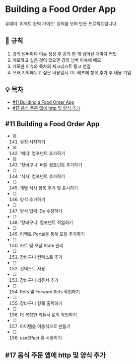 # Building a Food Order App

유데미 '리액트 완벽 가이드' 강의를 보며 만든 프로젝트입니다.

## 🚩 규칙

1. 강의 넘버마다 이슈 생성 후 강의 한 개 넘어갈 때마다 커밋
2. 메모하고 싶은 것이 있으면 강의 넘버 이슈에 메모
3. 메모한 이슈와 목차의 체크리스트 링크 연결
4. 오래 기억해두고 싶은 내용일시 TIL 레포에 항목 추가 후 내용 기입

## 💡 목차

- [#11 Building a Food Order App](#11-building-a-food-order-app)
- [#17 음식 주문 앱에 http 및 양식 추가](#17-음식-주문-앱에-http-및-양식-추가)

## #11 Building a Food Order App

- [x] 141. 설정 시작하기
- [x] 142. '헤더' 컴포넌트 추가하기
- [x] 143. '장바구니' 버튼 컴포넌트 추가하기
- [ ] 144. '식사' 컴포넌트 추가하기
- [ ] 145. 개별 식사 항목 추가 및 표시하기
       <br/>
- [ ] 146. 양식 추가하기
- [ ] 147. 양식 입력 IDs 수정하기
- [ ] 148. '장바구니' 컴포넌트 작업하기
- [ ] 149. 리액트 Portal을 통해 모달 추가하기
- [ ] 150. 카트 및 모달 State 관리
       <br/>
- [ ] 151. 장바구니 컨텍스트 추가
- [ ] 152. 컨텍스트 사용
- [ ] 153. 장바구니 리듀서 추가
- [ ] 154. Refs 및 Forward Refs 작업하기
- [ ] 155. 장바구니 항목 출력하기
       <br/>
- [ ] 156. 더 복잡한 리듀서 로직 작업하기
- [ ] 157. 아이템을 이동식으로 만들기
- [ ] 158. useEffect 훅 사용하기

## #17 음식 주문 앱에 http 및 양식 추가

